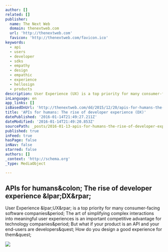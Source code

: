 ```yaml
---
author: []
related: []
publisher:
  name: The Next Web
  domain: thenextweb.com
  url: 'http://thenextweb.com'
  favicon: 'http://thenextweb.com/favicon.ico'
keywords:
  - api
  - users
  - developer
  - sdks
  - empathy
  - design
  - empathic
  - experience
  - hellosign
  - products
description: User Experience (UX) is a top priority for many consumer-facing software companies. The art of simplifying complex interactions into meaningful user experiences is an important competitive advantage for technology companies. But what if your product is an API and your end-users are developers? How do you design a good experience for them?
inLanguage: en
app_links: []
isBasedOnUrl: 'http://thenextweb.com/dd/2015/12/20/apis-for-humans-the-rise-of-developer-experience-dx/'
title: 'APIs for humans: The rise of developer experience (DX)'
datePublished: '2016-01-14T21:49:27.211Z'
dateModified: '2016-01-14T21:49:20.853Z'
sourcePath: _posts/2016-01-13-apis-for-humans-the-rise-of-developer-experience-dx.md
published: true
inFeed: true
hasPage: false
inNav: false
starred: false
authors: []
_context: 'http://schema.org'
_type: MediaObject

---
```

<article style=""><h1>APIs for humans&amp;colon; The rise of developer experience &amp;lpar;DX&amp;rpar;</h1><p>User Experience &amp;lpar;UX&amp;rpar; is a top priority for many consumer-facing software companies&amp;period; The art of simplifying complex interactions into meaningful user experiences is an important competitive advantage for technology companies&amp;period; But what if your product is an API and your end-users are developers&amp;quest; How do you design a good experience for them&amp;quest;</p><img src="http://cdn1.tnwcdn.com/wp-content/blogs.dir/1/files/2015/12/Screen-Shot-2015-12-20-at-12.14.24-AM.png" /></article>
